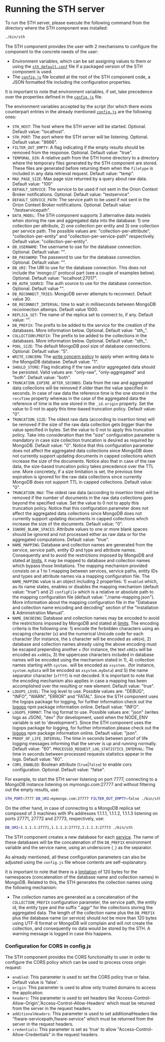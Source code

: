 # Running the STH server

To run the STH server, please execute the following command from the directory where the STH component was installed:

```bash
./bin/sth
```

The STH component provides the user with 2 mechanisms to configure the component to the concrete needs of the user:

-   Environment variables, which can be set assigning values to them or using the
    [`sth_default.conf`](https://github.com/telefonicaid/fiware-sth-comet/blob/master/sth_default.conf)
    file if a packaged version of the STH component is used.
-   The [`config.js`](https://github.com/telefonicaid/fiware-sth-comet/blob/master/config.js) file located at the root
    of the STH component code, a JSON formatted file including the configuration properties.

It is important to note that environment variables, if set, take precedence over the properties defined in the
[`config.js`](https://github.com/telefonicaid/fiware-sth-comet/blob/master/config.js) file.

The environment variables accepted by the script (for which there exists counterpart entries in the already mentioned
[`config.js`](https://github.com/telefonicaid/fiware-sth-comet/blob/master/config.js) are the following ones:

-   `STH_HOST`: The host where the STH server will be started. Optional. Default value: "localhost".
-   `STH_PORT`: The port where the STH server will be listening. Optional. Default value: "8666".
-   `FILTER_OUT_EMPTY`: A flag indicating if the empty results should be removed from the response. Optional. Default
    value: "true".
-   `TEMPORAL_DIR`: A relative path from the STH home directory to a directory where the temporary files generated by
    the STH component are stored. These files are generated before returning them when the `filetype` is included in any
    data retrieval request. Default value: "temp".
-   `MAX_PAGE_SIZE`: Max page size returned by a query about raw data. Default value: "100"
-   `DEFAULT_SERVICE`: The service to be used if not sent in the Orion Context Broker notifications. Optional. Default
    value: "testservice".
-   `DEFAULT_SERVICE_PATH`: The service path to be used if not sent in the Orion Context Broker notifications. Optional.
    Default value: "/testservicepath".
-   `DATA_MODEL`: The STH component supports 3 alternative data models when storing the raw and aggregated data into the
    database: 1) one collection per attribute, 2) one collection per entity and 3) one collection per service path. The
    possible values are: "collection-per-attribute", "collection-per-entity" and "collection-per-service-path"
    respectively. Default value: "collection-per-entity".
-   `DB_USERNAME`: The username to use for the database connection. Optional. Default value: "".
-   `DB_PASSWORD`: The password to use for the database connection. Optional. Default value: "".
-   `DB_URI`: The URI to use for the database connection. This does not include the 'mongo://' protocol part (see a
    couple of examples below). Optional. Default value: "localhost:27017".
-   `DB_AUTH_SOURCE`: The auth source to use for the database connection. Optional. Default value "".
-   `DB_RECONNECT_TRIES`: MongoDB server attempts to reconnect. Default value 30.
-   `DB_RECONNECT_INTERVAL`: time to wait in milliseconds between MongoDB reconnection attemps. Default value 1000.
-   `REPLICA_SET`: The name of the replica set to connect to, if any. Default value: "".
-   `DB_PREFIX`: The prefix to be added to the service for the creation of the databases. More information below.
    Optional. Default value: "sth\_".
-   `COLLECTION\PREFIX`: The prefix to be added to the collections in the databases. More information below. Optional.
    Default value: "sth\_".
-   `POOL_SIZE`: The default MongoDB pool size of database connections. Optional. Default value: "5".
-   `WRITE_CONCERN`: The [write concern policy](https://docs.mongodb.com/manual/core/write-concern/) to apply when
    writing data to the MongoDB database. Default value: "1".
-   `SHOULD_STORE`: Flag indicating if the raw and/or aggregated data should be persisted. Valid values are: "only-raw",
    "only-aggregated" and "both". Default value: "both".
-   `TRUNCATION_EXPIRE_AFTER_SECONDS`: Data from the raw and aggregated data collections will be removed if older than
    the value specified in seconds. In case of raw data the reference time is the one stored in the `recvTime` property
    whereas in the case of the aggregated data the reference of time is the one stored in the `_id.origin` property. Set
    the value to 0 not to apply this time-based truncation policy. Default value: "0".
-   `TRUNCATION_SIZE`: The oldest raw data (according to insertion time) will be removed if the size of the raw data
    collection gets bigger than the value specified in bytes. Set the value to 0 not to apply this truncation policy.
    Take into consideration than the "size" configuration parameter is mandatory in case size collection truncation is
    desired as required by MongoDB. Default value: "0". Notice that this configuration parameter does not affect the
    aggregated data collections since MongoDB does not currently support updating documents in capped collections which
    increase the size of the documents. Notice also that in case of the raw data, the size-based truncation policy takes
    precedence over the TTL one. More concretely, if a size limitation is set, the previous time expiration is ignored
    for the raw data collections since currently MongoDB does not support TTL in capped collections. Default value: "0".
-   `TRUNCATION_MAX`: The oldest raw data (according to insertion time) will be removed if the number of documents in
    the raw data collections goes beyond the specified value. Set the value to 0 not to apply this truncation policy.
    Notice that this configuration parameter does not affect the aggregated data collections since MongoDB does not
    currently support updating documents in capped collections which increase the size of the documents. Default value:
    "0".
-   `IGNORE_BLANK_SPACES`: Attribute values to one or more blank spaces should be ignored and not processed either as
    raw data or for the aggregated computations. Default value: "true".
-   `NAME_MAPPING`: Database and collection names are generated from the service, service path, entity ID and type and
    attribute names. Consequently and to avoid the restrictions imposed by MongoDB and stated at
    [limits](https://docs.mongodb.com/manual/reference/limits/), it may be mapped to database and collection names which
    bypass those limitations. The mapping mechanism provided consists on a 1 to 1 mapping between services, service
    paths, entity IDs and types and attribute names via a mapping configuration file. The `NAME_MAPPING` value is an
    object including 2 properties: 1) `enabled` which, as its name states, enables or disables the mapping mechanism
    (default value: "true") and 2) `configFile` which is a relative or absolute path to the mapping configuration file
    (default value: "./name-mapping.json"). More information about the mapping configuration file in the "Database and
    collection name encoding and decoding" section of the "Installation & Administration Manual".
-   `NAME_ENCODING`: Database and collection names may be encoded to avoid the restrictions imposed by MongoDB and
    stated at [limits](https://docs.mongodb.com/manual/reference/limits/). The encoding criteria is the following
    one: 1) encode the forbidden characters using an escaping character (`x`) and the numerical Unicode code for each
    character (for instance, the `$` character will be encoded as `x0024`), 2) database and collection names already
    using the above encoding must be escaped prepending another `x` (for instance, the text `x002a` will be encoded as
    `xx002a`, 3) the uppercase characters included in database names will be encoded using the mechanism stated in
    1), 4) collection names starting with `system.` will be encoded as `xsystem.` (for instance, `system.myData` will be
    encoded as `xsystem.myData`) and 5) the name separator character (`xffff`) is not decoded. It is important to note
    that the encoding mechanism also applies in case a mapping has been accomplished over the resulting or new element.
    Default value: "true".
-   `LOGOPS_LEVEL`: The log level to use. Possible values are: "DEBUG", "INFO", "WARN", "ERROR" and "FATAL". Since the
    STH component uses the logops package for logging, for further information check out the
    [logops](https://www.npmjs.com/package/logops) npm package information online. Default value: "INFO".
-   `LOGOPS_FORMAT`: The log format to use. Possible values are: "json" (writes logs as JSON), "dev" (for development,
    used when the NODE_ENV variable is set to 'development'). Since the STH component uses the logops package for
    logging, for further information please check out the [logops](https://www.npmjs.com/package/logops) npm package
    information online. Default value: "json".
-   `PROOF_OF_LIFE_INTERVAL`: The time in seconds between proof of life logging messages informing that the server is up
    and running normally. Default value: "60". `PROCESSED_REQUEST_LOG_STATISTICS_INTERVAL`: The time in seconds between
    processed requests statistics appear in the logs. Default value: "60".
-   `CORS_ENABLED`: Boolean attribute (`true`|`false`) to enable cors configuration. Optional. Default value: "false".

For example, to start the STH server listening on port 7777, connecting to a MongoDB instance listening on
mymongo.com:27777 and without filtering out the empty results, use:

```bash
STH_PORT=7777 DB_URI=mymongo.com:27777 FILTER_OUT_EMPTY=false ./bin/sth
```

On the other hand, in case of connecting to a MongoDB replica set composed of 3 machines with IPs addresses 1.1.1.1,
1.1.1.2, 1.1.1.3 listening on ports 27771, 27772 and 27773, respectively, use:

```bash
DB_URI=1.1.1.1:27771,1.1.1.2:27772,1.1.1.3:27773 ./bin/sth
```

The STH component creates a new database for each
[service](http://fiware-orion.readthedocs.io/en/latest/user/multitenancy/index.html). The name of these databases will
be the concatenation of the `DB_PREFIX` environment variable and the service name, using an underscore (`_`) as the
separator.

As already mentioned, all these configuration parameters can also be adjusted using the `config.js` file whose contents
are self-explanatory.

It is important to note that there is a [limitation](https://docs.mongodb.com/manual/reference/limits/#namespaces) of
120 bytes for the namespaces (concatenation of the database name and collection names) in MongoDB. Related to this, the
STH generates the collection names using the following mechanism:

-   The collection names are generated as a concatenation of the `COLLECTION_PREFIX` configuration parameter, the
    service path, the entity id, the entity type and the suffix ".aggr" for the collections storing the aggregated data.
    The length of the collection name plus the `DB_PREFIX` plus the database name (or service) should not be more than
    120 bytes using UTF-8 format or MongoDB will complain and will not create the collection, and consequently no data
    would be stored by the STH. A warning message is logged in case this happens.

### Configuration for CORS in config.js

The STH component provides the CORS functionality to user in order to configure the CORS policy which can be used to
process cross origin request:

-   `enabled`: This parameter is used to set the CORS policy true or false. Default value is 'false'.
-   `origin`: This parameter is used to allow only trusted domains to access the application.
-   `headers`: This parameter is used to set headers like 'Access-Control-Allow-Origin','Access-Control-Allow-Headers'
    which must be returned from the server in the request headers.
-   `additionalHeaders`: This parameter is used to set additionalHeaders like "fiware-servicepath,fiware-service" which
    must be returned from the server in the request headers.
-   `credentials`: This parameter is set as 'true' to allow "Access-Control-Allow-Credentials" in the request headers.
